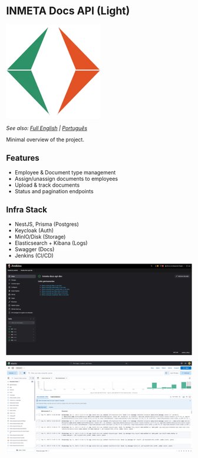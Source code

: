 # INMETA Docs API (Light)

![INMETA Logo](./docs/inmeta-convertido-de-webp.png)

_See also: [Full English](README.md) | [Português](README.pt-BR.md)_

Minimal overview of the project.

## Features
- Employee & Document type management
- Assign/unassign documents to employees
- Upload & track documents
- Status and pagination endpoints

## Infra Stack
- NestJS, Prisma (Postgres)
- Keycloak (Auth)
- MinIO/Disk (Storage)
- Elasticsearch + Kibana (Logs)
- Swagger (Docs)
- Jenkins (CI/CD)

![Jenkins Example](./docs/jenkinsexemplo.png)

![Kibana Example](./docs/kibanaexemplo.png)
